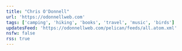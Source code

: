 ```yaml
---
title: "Chris O'Donnell"
url: 'https://odonnellweb.com'
tags: ['camping', 'hiking', 'books', 'travel', 'music', 'birds']
updatesFeed: 'https://odonnellweb.com/pelican/feeds/all.atom.xml'
nsfw: false
rss: true
---
```

